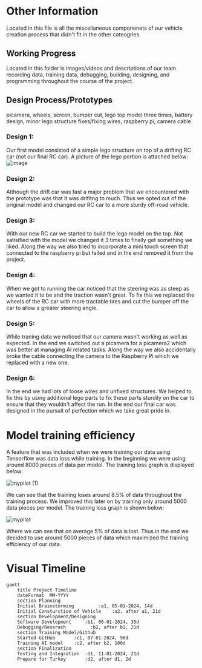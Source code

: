 Other Information
====

Located in this file is all the miscellaneous componenets of our vehicle creation process that didn't fit in the other cateogries. 

## Working Progress

Located in this folder is images/videos and descriptions of our team recording data, training data, debugging, building, designing, and programming throughout the course of the project.  

## **Design Process/Prototypes**
picamera, wheels, screen, bumper cut, lego top model three times, battery design, minor lego structure fixes/fixing wires, raspberry pi, camera cable

### **Design 1:**

Our first model consisted of a simple lego structure on top of a drifting RC car (not our final RC car). A picture of the lego portion is attached below:
![image](https://github.com/user-attachments/assets/3e4bb468-0319-4018-863d-a683a51c2b06)

### **Design 2:**

Although the drift car was fast a major problem that we encountered with the prototype was that it was drifitng to much. Thus we opted out of the original model and changed our RC car to a more sturdy off-road vehicle. 

### Design 3:

With our new RC car we started to build the lego model on the top. Not satisified with the model we changed it 3 times to finally get something we liked. Along the way we also tried to incorporate a mini touch screen that connected to the raspberry pi but failed and in the end removed it from the project. 

### Design 4:

When we got to running the car noticed that the steering was as steep as we wanted it to be and the traction wasn't great. To fix this we replaced the wheels of the RC car with more tractable tires and cut the bumper off the car to allow a greater steering angle. 

### Design 5: 

While traning data we noticed that our camera wasn't working as well as expected. In the end we switched out a picamera for a picamera2 which was better at managing AI related tasks. Along the way we also accidentally broke the cable connecting the camera to the Raspberry Pi which we replaced with a new one. 

### Design 6: 

In the end we had lots of loose wires and unfixed structures. We helped to fix this by using additional lego parts to fix these parts sturdily on the car to ensure that they wouldn't affect the run. In the end our final car was designed in the pursuit of perfection which we take great pride in. 

# Model training efficiency
A feature that was included when we were training our data using Tensorflow was data loss while training. In the beginning we were using around 8000 pieces of data per model. The training loss graph is displayed below:

![mypilot (1)](https://github.com/user-attachments/assets/e1064463-4a4f-4767-b06b-b817a59de9d6)

We can see that the training loses around 8.5% of data throughout the training process. We improved this later on by training only around 5000 data pieces per model. The training loss graph is shown below:

![mypilot](https://github.com/user-attachments/assets/14fde4a8-b973-40da-8f83-1cd77651b252)

Where we can see that on average 5% of data is lost. Thus in the end we decided to use around 5000 pieces of data which maximized the training efficiency of our data. 

# Visual Timeline

```mermaid
gantt
    title Project Timeline
    dateFormat  MM-YYYY
    section Planning
    Initial Brainstorming         :a1, 05-01-2024, 14d
    Initial Consturction of Vehicle    :a2, after a1, 21d
    section Development/Designing
    Software Development     :b1, 06-01-2024, 35d
    Debugging/Reserach         :b2, after b1, 21d
    section Training Model/Github
    Started GitHub       :c1, 07-01-2024, 90d
    Training AI model    :c2, after b2, 100d
    section Finalization
    Testing and Integration  :d1, 11-01-2024, 21d
    Prepare for Turkey       :d2, after d1, 2d
